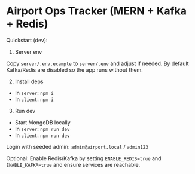 # Airport Ops Tracker (MERN + Kafka + Redis)

Quickstart (dev):

1. Server env

Copy `server/.env.example` to `server/.env` and adjust if needed. By default Kafka/Redis are disabled so the app runs without them.

2. Install deps

- In `server`: `npm i`
- In `client`: `npm i`

3. Run dev

- Start MongoDB locally
- In `server`: `npm run dev`
- In `client`: `npm run dev`

Login with seeded admin: `admin@airport.local` / `admin123`

Optional: Enable Redis/Kafka by setting `ENABLE_REDIS=true` and `ENABLE_KAFKA=true` and ensure services are reachable.